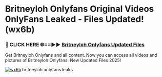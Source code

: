 # Britneyloh Onlyfans Original Videos 0nlyFans Leaked - Files Updated! (wx6b)

<h3>🔴 CLICK HERE 🌐==►► <a href="https://tinyurl.com/2jnfzry5" rel="nofollow">Britneyloh Onlyfans Updated Files</a></h3>

Get Britneyloh Onlyfans and all content. Now you can access all videos and pictures of Britneyloh Onlyfans. New Updated Files 2025!

[![wx6b](https://i.imgur.com/GyGTBgg.gif)](https://tinyurl.com/2jnfzry5)
britneyloh onlyfans leaks
